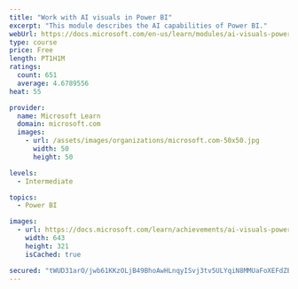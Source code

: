 ```yaml
---
title: "Work with AI visuals in Power BI"
excerpt: "This module describes the AI capabilities of Power BI."
webUrl: https://docs.microsoft.com/en-us/learn/modules/ai-visuals-power-bi/
type: course
price: Free
length: PT1H1M
ratings:
  count: 651
  average: 4.6789556
heat: 55

provider:
  name: Microsoft Learn
  domain: microsoft.com
  images:
    - url: /assets/images/organizations/microsoft.com-50x50.jpg
      width: 50
      height: 50

levels:
  - Intermediate

topics:
  - Power BI

images:
  - url: https://docs.microsoft.com/learn/achievements/ai-visuals-power-bi-social.png
    width: 643
    height: 321
    isCached: true

secured: "tWUD31arO/jwb61KKzOLjB49BhoAwHLnqyISvj3tv5ULYqiN8MMUaFoXEFdZE4zJ3YBYHkDmgXpifQM1O+OCDDXeXPTp4pAfVxgtHSSBQZ2ypRv5OApxQU+86XxNaY0nLPbydsBrZGDRIPgBTVlvb5laUqdW8UfdYgbmGcRIN6iEFOwsx4pAxTwOm+XCbwFQFEw0e2HJ13Hnlk2kdIRqxw3+Mg+ckQwMQHgEmULe0DsJDXeTQyfOLjd7HjaegdNYcq0hQ+3Whe1Q42bdivLR6fuFZ+cCUzjdEGLcA1fXI+gcQHhqNOlrCf3iWkvIMO1niRSyGLnPJCj91ZpkZsrct0Bbv/7rZ6LaFOUXxYDX0xcJrjbUSR/XMPcyTQEqDsHJmMweK5ee2L+gOrSfR9gtYMJVE4lzBUtUxkde5twfee8=;yR2l//ue63WDq2/3e7IaIQ=="
---
```


